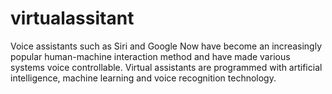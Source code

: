 # virtualassitant
Voice assistants such as Siri and Google Now have become an increasingly popular human-machine interaction method and have made various systems voice controllable. Virtual assistants are programmed with artificial intelligence, machine learning and voice recognition technology.
